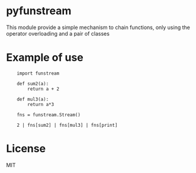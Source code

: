 pyfunstream
===========

This module provide a simple mechanism to chain functions, only using
the operator overloading and a pair of classes

Example of use
==============

```
    import funstream

    def sum2(a):
        return a + 2

    def mul3(a):
        return a*3

    fns = funstream.Stream()

    2 | fns[sum2] | fns[mul3] | fns[print]
```

License
=======

MIT

